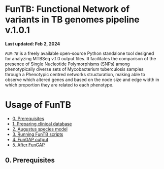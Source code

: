 # FunTB: Functional Network of variants in TB genomes pipeline v.1.0.1

**Last updated: Feb 2, 2024**

*`FUN-TB`* is a freely available open-source Python standalone tool designed for analyzing MTBSeq v.1.0 output files. It facilitates the comparison of the presence of Single Nucleotide Polymorphisms (SNPs) among phenotypically diverse sets of Mycobacterium tuberculosis samples through a Phenotypic centred networks structuration, making able to observe which altered genes and based on the node size and edge width in which proportion they are related to each phenotype.

# Usage of FunTB

* [0. Prerequisites](#prerequisites)
* [1. Preparing clinical database](#protdb)
* [2. Augustus species model](#augustusgenemodel)
* [3. Running FunTB scripts](#runningfungap)
* [4. FunGAP output](#output)
* [5. After FunGAP](#afterfungap)

<a name="prerequisites"></a>
## 0. Prerequisites
